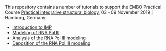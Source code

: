This repository contains a number of tutorials to support the
EMBO Practical Course
[Practical integrative structural biology](http://meetings.embo.org/event/19-integrative-structural-biology),
03 – 09 November 2019 | Hamburg, Germany:

 - [Introduction to IMP](doc)
 - [Modeling of RNA Pol III](rnapoliii/modeling)
 - [Analysis of the RNA Pol III modeling](rnapoliii/analysis)
 - [Deposition of the RNA Pol III modeling](rnapoliii/deposition)
